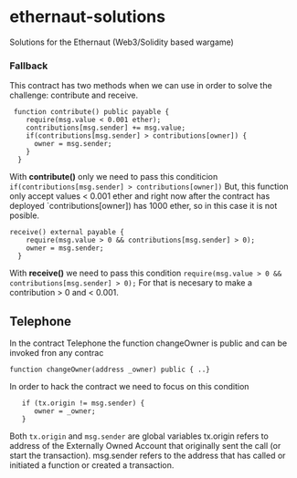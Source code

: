 # ethernaut-solutions
Solutions for the Ethernaut (Web3/Solidity based wargame)

### Fallback 
This contract has two methods when we can use in order to solve the challenge: contribute and receive.
```solidity 
 function contribute() public payable {
    require(msg.value < 0.001 ether);
    contributions[msg.sender] += msg.value;
    if(contributions[msg.sender] > contributions[owner]) {
      owner = msg.sender;
    }
  }
```
With <b>contribute()</b> only we need to pass this conditicion `if(contributions[msg.sender] > contributions[owner])`
But, this function only accept values < 0.001 ether and right now after the contract has deployed `contributions[owner]) has 1000 ether, so in this case it is not posible.


```solidity 
receive() external payable {
    require(msg.value > 0 && contributions[msg.sender] > 0);
    owner = msg.sender;
  }
```
With <b>receive()</b> we need to pass this condition `require(msg.value > 0 && contributions[msg.sender] > 0);` For that is necesary to make a contribution > 0 and < 0.001.


## Telephone
In the contract Telephone the function changeOwner is public and can be invoked fron any contrac

```solidity 
function changeOwner(address _owner) public { ..}
```
In order to hack the contract we need to focus on this condition
```solidity 
   if (tx.origin != msg.sender) {
      owner = _owner;
   }
```
Both `tx.origin` and `msg.sender` are global variables
tx.origin refers to address of the Externally Owned Account that originally sent the call (or start the transaction).
msg.sender refers to the address that has called or initiated a function or created a transaction.
